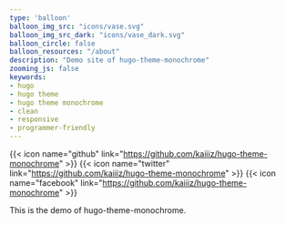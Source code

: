 ```yaml
---
type: 'balloon'
balloon_img_src: "icons/vase.svg"
balloon_img_src_dark: "icons/vase_dark.svg"
balloon_circle: false
balloon_resources: "/about"
description: "Demo site of hugo-theme-monochrome"
zooming_js: false
keywords:
- hugo
- hugo theme
- hugo theme monochrome
- clean
- responsive
- programmer-friendly
---
```


{{< icon name="github" link="https://github.com/kaiiiz/hugo-theme-monochrome" >}}
{{< icon name="twitter" link="https://github.com/kaiiiz/hugo-theme-monochrome" >}}
{{< icon name="facebook" link="https://github.com/kaiiiz/hugo-theme-monochrome" >}}

This is the demo of hugo-theme-monochrome.
